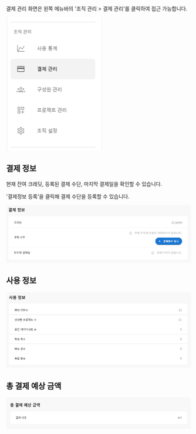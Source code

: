 결제 관리 화면은 왼쪽 메뉴바의 '조직 관리 > 결제 관리'를 클릭하여 접근 가능합니다.

![img1](https://raw.githubusercontent.com/vazilcompany/vridge-docs/main/img/organization/payments_01.png)  

  

결제 정보
-----


현재 잔여 크레딧, 등록된 결제 수단, 마지막 결제일을 확인할 수 있습니다.

'결제정보 등록'을 클릭해 결제 수단을 등록할 수 있습니다.

![img1](https://raw.githubusercontent.com/vazilcompany/vridge-docs/main/img/organization/payments_02.png)  

  

사용 정보
-----


  

![img1](https://raw.githubusercontent.com/vazilcompany/vridge-docs/main/img/organization/payments_03.png)  

총 결제 예상 금액
----------


  

![img1](https://raw.githubusercontent.com/vazilcompany/vridge-docs/main/img/organization/payments_04.png)  
